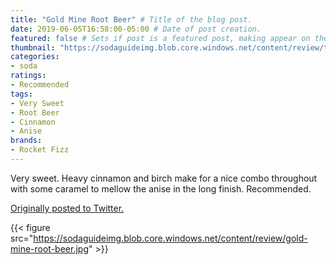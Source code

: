```yaml
---
title: "Gold Mine Root Beer" # Title of the blog post.
date: 2019-06-05T16:58:00-05:00 # Date of post creation.
featured: false # Sets if post is a featured post, making appear on the home page side bar.
thumbnail: "https://sodaguideimg.blob.core.windows.net/content/review/thumbs/gold-mine-root-beer.jpg" # Sets thumbnail image appearing inside card on homepage.
categories:
- soda
ratings:
- Recommended
tags:
- Very Sweet
- Root Beer
- Cinnamon
- Anise
brands:
- Rocket Fizz
---
```


Very sweet. Heavy cinnamon and birch make for a nice combo throughout with some caramel to mellow the anise in the long finish. Recommended.

[Originally posted to Twitter.](https://twitter.com/Cavorter/status/1136391792092504065)

{{< figure src="https://sodaguideimg.blob.core.windows.net/content/review/gold-mine-root-beer.jpg" >}}